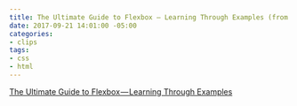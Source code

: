 ```yaml
---
title: The Ultimate Guide to Flexbox — Learning Through Examples (from freecodecamp)
date: 2017-09-21 14:01:00 -05:00
categories:
- clips
tags:
- css
- html
---
```


[The Ultimate Guide to Flexbox — Learning Through Examples](https://medium.freecodecamp.org/the-ultimate-guide-to-flexbox-learning-through-examples-8c90248d4676)